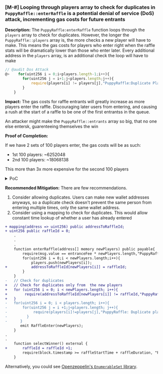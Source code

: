 ### [M-#] Looping through players array to check for duplicates in `PuppyRaffle::enterRaffle` is a potential denial of service (DoS) attack, incrementing gas costs for future entrants

**Description:** The `PuppyRaffle:enterRaffle` function loops through the `players` array to check for duplicates. However, the longer
the `PuppyRaffle::players` array is, the more checks a new player will have to make. This means the gas costs for players who enter right when the raffle stats will be dramatically lower than those who enter later. Every additional address in the `players` array, is an additional check the loop will have to make

```javascript
// @audit Dos Attack
@>    for(uint256 i = 0;i<players.length-1;i++){
        for(uint256 j = i+1;j<players.length;j++){
            require(players[i] != players[j],"PuppyRaffle:Duplicate Player");
        }
    }
```

**Impact:** The gas costs for raffle entrants will greatly increase as more players enter the raffle. Discouraging later users from entering, and causing a rush at the start of a raffle to be one of the first entrantss in the queue.

An attacker might make the `PuppyRaffle::entrants` array so big, that no one else entersk, guarenteeing themselves the win

**Proof of Completion:**

If we have 2 sets of 100 players enter, the gas costs will be as such:

- 1st 100 players: ~6252048
- 2nd 100 players: ~18068138

This more than 3x more expensive for the second 100 players

<details>
<summary> PoC</summary>
Place the following

```javascript
    function test_denialOfService() public{

        vm.txGasPrice(1);

        // Let's enter 100 players
        uint256 playersNum = 100;
        address[] memory players = new address[](playersNum);
        for(uint256 i = 0;i<playersNum;i++){
            players[i] = address(i);
        }
        // see how much gas it costs
        uint256 gasStart = gasleft();
        puppyRaffle.enterRaffle{value : entranceFee * players.length}(players);
        uint256 gasEnd = gasleft();

        uint256 gasUsedFirst = (gasStart -gasEnd);
        console.log("Gas cost of the first 100 players: ",gasUsedFirst);

        // now for the 2nd 100 players
        address[] memory playersTwo  = new address[](playersNum);
        for(uint256 i = 0;i<playersNum;i++){
            playersTwo[i] = address(i+playersNum); // 0, 1, 2, -> 100, 101, 102
        }
        // see how much gas it costs
        uint256 gasStartSecond = gasleft();
        puppyRaffle.enterRaffle{value : entranceFee * players.length}(playersTwo);
        uint256 gasEndSecond = gasleft();
        uint256 gasUsedSecond = (gasStartSecond - gasEndSecond) * tx.gasprice;
        console.log("Gas cost of the second 100 players: ",gasUsedSecond);

        assert(gasUsedFirst < gasUsedSecond);
    }

```

</details>

**Recommended Mitigation:** There are few recommendations.

1. Consider allowing duplicates. Users can make new wallet addresses anyways, so a duplicate check doesn't prevent the same person from entering multiple times, only the same wallet address.
2. Consider using a mapping to check for duplicates. This would allow constant time lookup of whether a user has already entered

```diff
+ mapping(address => uint256) public addressToRaffleId;
+ uint256 public raffleId = 0;
    .
    .
    .
    function enterRaffle(address[] memory newPlayers) public payable{
        require(msg.value == entranceFee * newPlayers.length,"PuppyRaffle: Must send enough to enter raffle");
        for(uint256 i = 0;i < newPlayers.length;i++){
            players.push(newPlayers[i]);
+           addressToRaffleId[newPlayers[i]] = raffleId;
        }
    }
-   // Check for duplicates
+   // Check for duplicates only from  the new players
+   for (uint256 i = 0; i < newPlayers.length; i++){
+        require(addressToRaffleId[newPlayers[i]] != raffleId,"PuppyRaffle: Duplicate Player");
+   }
-   for(uint256 i = 0; i < players.length; i++){
-       for(uint256 j = i +1;j<players.length; j++){
-            require(players[i]!=players[j],"PuppyRaffle: Duplicate player");
-         }
-      }
       emit RaffleEnter(newPlayers);
    }
.
.
    function selectWinner() external {
+       raffleId = raffleId +1;
        require(block.timestamp >= raffleStartTime + raffleDuration, "PuppyRaffle: Raffle not over ");
    }

```

Alternatively, you could see [Openzeppelin's `EnumerableSet` library](https://docs.openzeppelin.com/contracts/5.x/api/utils#EnumerableSet).
